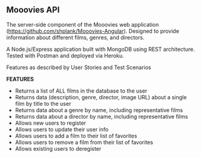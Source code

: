 ## Mooovies API

The server-side component of the Mooovies web application (https://github.com/shplank/Mooovies-Angular). Designed to provide information about different films, genres, and directors.

A Node.js/Express application built with MongoDB using REST architecture. Tested with Postman and deployed via Heroku.

Features as described by User Stories and Test Scenarios

**FEATURES**

- Returns a list of ALL films in the database to the user
- Returns data (description, genre, director, image URL) about a single film by title to the user
- Returns data about a genre by name, including representative films
- Returns data about a director by name, including representative films
- Allows new users to register
- Allows users to update their user info
- Allows users to add a film to their list of favorites
- Allows users to remove a film from their list of favorites
- Allows existing users to deregister
